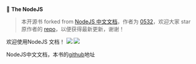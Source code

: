 :whale:   **The NodeJS**

> 本开源书 forked from [NodeJS 中文文档](https://github.com/0532/nodejs)，作者为 [0532](https://github.com/0532)，欢迎大家 star 原作者的 [repo](https://github.com/0532/nodejs)，以便获得最新更新，谢谢！ 

欢迎使用NodeJS 文档！ [![](https://img.shields.io/github/forks/0532/nodejs.svg)](https://github.com/0532/nodejs/network) [![](https://img.shields.io/github/stars/0532/nodejs.svg)](https://github.com/0532/nodejs/stargazers)

NodeJS中文文档，本书的[github](https://github.com/0532/nodejs)地址
